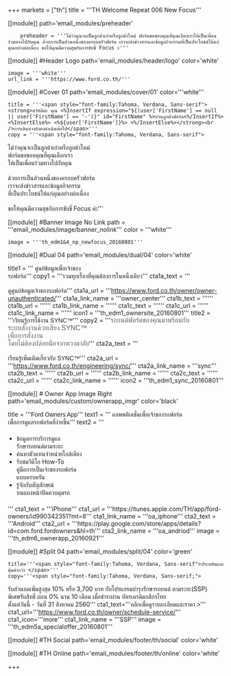 +++
markets = ["th"]
title = '''TH Welcome Repeat 006 New Focus'''

[[module]]
path='email_modules/preheader'


		preheader = '''ไม่ว่าคุณจะเป็นลูกค้าเก่าหรือลูกค้าใหม่ ฟอร์ดขอขอบคุณที่คุณเลือกเราให้เป็นเพื่อนร่วมทางไปกับคุณ ด้วยการเป็นส่วนหนึ่งของครอบครัวฟอร์ด เราจะส่งข่าวสารและข้อมูลกิจกรรมที่เป็นประโยชน์ให้แก่คุณอย่างต่อเนื่อง ขอให้คุณมีความสุขกับการขับขี่ Focus ะ'''

[[module]] #Header Logo
path='email_modules/header/logo'
color='white'

	image = '''white'''
	url_link = '''https://www.ford.co.th/'''

[[module]] #Cover 01
path='email_modules/cover/01'
color='''white'''
 
	title = '''<span style="font-family:Tahoma, Verdana, Sans-serif"><strong>สวัสดีค่ะ คุณ <%InsertIf expression="${(user['FirstName'] == null || user['FirstName'] == '-')}" id="FirstName" %>ท่านลูกค้าฟอร์ด<%/InsertIf%> <%InsertElse%> <%${user['FirstName']}%> <%/InsertElse%></strong><br />การเดินทางยังคงดำเนินต่อไป</span>'''
	copy = '''<span style="font-family:Tahoma, Verdana, Sans-serif">
<span style=" white-space:nowrap;">ไม่ว่าคุณจะเป็นลูกค้าเก่าหรือลูกค้าใหม่</span> <br />
						<span style=" white-space:nowrap;">ฟอร์ดขอขอบคุณที่คุณเลือกเรา</span> <br />
						<span style=" white-space:nowrap;">ให้เป็นเพื่อนร่วมทางไปกับคุณ </span>
<br /><br />
<span style=" white-space:nowrap;">ด้วยการเป็นส่วนหนึ่งของครอบครัวฟอร์ด</span> <br />
<span style=" white-space:nowrap;">เราจะส่งข่าวสารและข้อมูลกิจกรรม</span> <br />
<span style=" white-space:nowrap;">ที่เป็นประโยชน์ให้แก่คุณอย่างต่อเนื่อง</span> 
<br /><br />
<span style=" white-space:nowrap;">ขอให้คุณมีความสุข</span>กับการ<span style=" white-space:nowrap;">ขับขี่ Focus ค่ะ</span></span>'''

[[module]] #Banner Image No Link
path = '''email_modules/image/banner_nolink'''
color = '''white'''

	image = '''th_edm1&4_np_newfocus_20160801'''

[[module]] #Dual 04
path='email_modules/dual/04'
color='white'

title1 = ''' <span style="font-family:Tahoma, Verdana, Sans-serif">ศูนย์ข้อมูลเพื่อเจ้าของ</span><br />
							<span style="font-family:Tahoma, Verdana, Sans-serif">รถฟอร์ด</span>'''
	copy1 = '''<span style="font-family:Tahoma, Verdana, Sans-serif"><span style=" white-space:nowrap;">รวมทุกเรื่องที่คุณต้องการในหนึ่งเดียว</span></span>'''
	cta1a_text = '''<span style="font-family:Tahoma, Verdana, Sans-serif"><br /><br />ดูศูนย์ข้อมูลเจ้าของรถฟอร์ด</span>'''
	cta1a_url = '''https://www.ford.co.th/owner/owner-unauthenticated/'''
	cta1a_link_name = '''owner_center'''
	cta1b_text = ''''''
	cta1b_url = ''''''
	cta1b_link_name = ''''''
	cta1c_text = ''''''
	cta1c_url = ''''''
	cta1c_link_name = ''''''
	icon1 = '''th_edm1_ownersite_20160801'''
	title2 = '''<span style="font-family:Tahoma, Verdana, Sans-serif">เรียนรู้การใช้งาน SYNC&trade;</span>'''
	copy2 = '''<span style="font-family:Tahoma, Verdana, Sans-serif"><span style="color:#616161; font-size:16px">รถยนต์ฟอร์ดของคุณมาพร้อมกับ<br />ระบบสั่งงานด้วยเสียง SYNC&trade;<br />เพื่อการสั่งงาน<br />โดยไม่ต้องปล่อยมือจากพวงมาลัย</span></span>'''
	cta2a_text = '''<span style="font-family:Tahoma, Verdana, Sans-serif"><br /><br />เรียนรู้เพิ่มเติมเกี่ยวกับ SYNC&trade;</span>'''
	cta2a_url = '''https://www.ford.co.th/engineering/sync/'''
	cta2a_link_name = '''sync'''
	cta2b_text = ''''''
	cta2b_url = ''''''
	cta2b_link_name = ''''''
	cta2c_text = ''''''
	cta2c_url = ''''''
	cta2c_link_name = ''''''
	icon2 = '''th_edm1_sync_20160801'''
 
[[module]] # Owner App Image Right
path='email_modules/custom/ownerapp_imgr'
color='black'

title = '''<span style="font-family:Tahoma, Verdana, Sans-serif">Ford Owners App</span>'''
text1 = '''<span style="font-family:Tahoma, Verdana, Sans-serif">
<span style=" white-space:nowrap;">แอพพลิเคชั่นเพื่อเจ้าของรถฟอร์ด</span><br> 
<span style=" white-space:nowrap;">เพื่อการดูแลรถฟอร์ดที่ง่ายขึ้น</span></span>'''
text2 = '''<span style="font-family:Tahoma, Verdana, Sans-serif; font-Size: 14px">
<ul style="margin: 20px; padding: 0;">
<li><span style=" white-space:nowrap;">ข้อมูลการบริการดูแล<br>รักษารถยนต์ตามระยะ</span></li>
<li><span style=" white-space:nowrap;">ค้นหาตัวแทนจำหน่ายใกล้เคียง</span></li>
<li><span style=" white-space:nowrap;">รับชมวิดีโอ How-To <br>คู่มือการเป็นเจ้าของรถฟอร์ด<br>แบบครบครัน</span></li>
<li><span style=" white-space:nowrap;">รู้จักกับสัญลักษณ์<br>บนแผงหน้าปัดควบคุมรถ</span></li>
</ul>
</span>'''
	cta1_text = '''iPhone'''
	cta1_url = '''https://itunes.apple.com/TH/app/ford-owners/id990342351?mt=8'''
	cta1_link_name = '''oa_iphone'''
	cta2_text = '''Android'''
	cta2_url = '''https://play.google.com/store/apps/details?id=com.ford.fordowners&hl=th'''
	cta2_link_name = '''oa_andriod'''
	image = '''th_edm6_ownerapp_20160921'''

 [[module]] #Split 04
path='email_modules/split/04'
color='green'

	title='''<span style="font-family:Tahoma, Verdana, Sans-serif">ประหยัดและคุ้มค่ากว่า </span>'''
	copy='''<span style="font-family:Tahoma, Verdana, Sans-serif;">
<span style="white-space:nowrap;">รับส่วนลดเพิ่มสูงสุด 10%</span>
<span style="white-space:nowrap;">หรือ 3,700 บาท</span> 
<span style="white-space:nowrap;">กับโปรแกรมบำรุงรักษารถยนต์</span>
<span style="white-space:nowrap;">ตามระยะ(SSP)</span>
<span style="white-space:nowrap;">พิเศษรับสิทธิ์</span>
<span style="white-space:nowrap;">ผ่อน 0% นาน 10 เดือน</span> 
<span style="white-space:nowrap;">เมื่อชำระผ่าน</span>
<span style="white-space:nowrap;">บัตรเครดิตกสิกรไทย</span> 
<span style="white-space:nowrap;">ตั้งแต่วันนี้ - วันที่ 31 สิงหาคม 2560</span></span>'''
	cta1_text='''<span style="font-family:Tahoma, Verdana, Sans-serif">คลิกเพื่อดูรายละเอียดและราคา ></span>'''
cta1_url='''https://www.ford.co.th/owner/schedule-service/'''
cta1_icon='''more'''
cta1_link_name = '''SSP'''
image = '''th_edm5a_specialoffer_20160801'''

[[module]] #TH Social
path='email_modules/footer/th/social'
color='white'

[[module]] #TH Online
path='email_modules/footer/th/online'
color='white'

+++